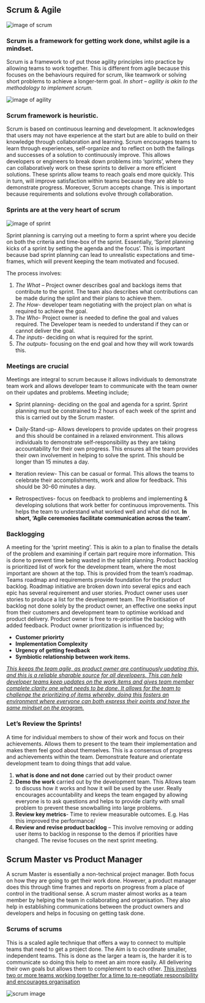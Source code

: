 ## Scrum & Agile

![image of scrum](https://scrumorg-website-prod.s3.amazonaws.com/drupal/inline-images/2017-07/ScrumValues2017_thumb_2.png)

### Scrum is a framework for getting work done, whilst agile is a mindset.

Scrum is a framework to of put those agility principles into practice by allowing teams to work together. This is different from agile because this focuses on the behaviours required for scrum, like teamwork or solving short problems to achieve a longer-term goal. *In short – agility is akin to the methodology to implement scrum.*

![image of agility](https://i.pinimg.com/originals/3b/06/72/3b06727081f439d551ae769fb5b598a0.jpg)

### Scrum framework is heuristic.

Scrum is based on continuous learning and development. It acknowledges that users may not have experience at the start but are able to build on their knowledge through collaboration and learning. Scrum encourages teams to learn through experiences, self-organize and to reflect on both the failings and successes of a solution to continuously improve.
This allows developers or engineers to break down problems into ‘sprints’, where they can collaboratively work on these sprints to deliver a more efficient solutions. These sprints allow teams to reach goals end more quickly. This in turn, will improve satisfaction within teams because they are able to demonstrate progress. Moreover, Scrum accepts change. This is important because requirements and solutions evolve through collaboration. 

### Sprints are at the very heart of scrum

![image of sprint](https://habrastorage.org/getpro/habr/post_images/d2a/90d/251/d2a90d2514c3f9649b0c2005730e872c.jpg)

Sprint planning is carrying out a meeting to form a sprint where you   decide on both the criteria and time-box of the sprint. Essentially, ‘Sprint planning kicks of a sprint by setting the agenda and the focus’. This is important because bad sprint planning can lead to unrealistic expectations and time-frames, which will prevent keeping the team motivated and focused. 

The process involves:
1. *The What* – Project owner describes goal and backlogs items that contribute to the sprint. The team also describes what contributions can be made during the splint  and their plans to achieve them. 
2. *The How*- developer team negotiating with the project plan on what is required to achieve the goal.
3. *The Who*- Project owner is needed to define the goal and values required. The Developer team is needed to understand if they can or cannot deliver the goal.
4. *The inputs*- deciding on what is required for the sprint.
5. *The outputs*- focusing on  the end goal and how they will work towards this. 

### Meetings are crucial

Meetings are integral to scrum because it allows individuals to demonstrate team work and allows developer team to communicate with the team owner on their updates and problems.
Meeting include;
*	Sprint planning- deciding on the goal and agenda for a sprint. Sprint planning must be constrained to 2 hours  of each week of the sprint and this is carried out by the Scrum master.
*	Daily-Stand-up- Allows developers to provide updates on their progress and this should be contained in a relaxed environment. This allows individuals to demonstrate self-responsibility as they are taking accountability for their own progress. This ensures all the team provides their own involvement in helping to solve the sprint. This should be longer than 15 minutes a day. 
*	Iteration review- This can be casual or formal. This allows the teams to celebrate their accomplishments, work and allow for feedback. This should be 30-60 minutes a day.

*	Retrospectives- focus on feedback to problems and implementing & developing solutions that work better for continuous improvements. This helps the team to understand what worked well and what did not.
**In short, ‘Agile ceremonies facilitate communication across the team’.**

### Backlogging

A meeting for the ‘sprint meeting’. This is akin to a plan to finalise the details of the problem and examining if certain part require more information. This is done to prevent time being wasted in the splint planning. 
Product backlog is prioritized list of work for the development team, where the most important are shown at the top. This is provided from the team’s roadmap.
Teams roadmap and requirements provide foundation for the product backlog. Roadmap initiative are broken down into several epics and each epic has several requirement and user stories. Product owner uses user stories to produce a list for the development team. 
The Prioritisation of backlog not done solely by the product owner, an effective one seeks input from their customers and development team to optimise workload and product delivery. Product owner is free to re-prioritise the backlog with added feedback.
Product owner prioritization is influenced by;
*	**Customer priorirty**
*	**Implementation Complexity**
*	**Urgency of getting feedback**
*	**Symbiotic relationship between work items.**

[*This keeps the team agile, as product owner are continuously updating this, and this is a reliable sharable source for all developers. This can help developer teams keep updates on the work items and gives team member complete clarity one what needs to be done. It allows for the team to challenge  the prioritizing of items  whereby, doing this fosters an environment where everyone  can both express their points and have the same mindset on the program.*](https://www.atlassian.com/agile/scrum)
### Let’s Review the Sprints!
 A time for individual members to show of their work and focus on their achievements. Allows them to present to the team their implementation and makes them feel good about themselves. This is a consensus of progress and achievements within the team. Demonstrate feature and orientate development team to doing things that add value.
1.	**what is done and not done** carried out by their product owner
2.	**Demo the work** carried out by the development team. This Allows team to discuss how it works and how it will be used by the user. Really encourages accountability and keeps the team engaged by allowing everyone is to ask questions and helps to provide clarity with small problem to prevent these snowballing into large problems. 
3.	**Review key metrics**- Time to review measurable outcomes. E.g. Has this improved the performance/ 
4.	**Review and revise product backlog** – This involve removing or adding user items to backlog in response to the demos if priorities have changed. The revise focuses on the next sprint meeting.

## Scrum Master vs Product Manager
A scrum Master is essentially a non-technical project manager. Both focus on how they are going to get their work done. However, a product manager does this through time frames and reports on progress from a place of control in the traditional sense. A scrum master almost works as a team member by helping the team in collaborating and organisation. They also help in establishing communications between the product owners and developers and helps in focusing on getting task done.
### Scrums of scrums
This is a scaled agile technique that offers a way to connect to multiple teams that need to get a project done. The Aim is to coordinate smaller, independent teams. This is done as the larger a team is, the harder it is to communicate so doing this help to meet an aim more easily. All delivering their own goals but allows them to complement to each other. [This involves two or more teams working together for a time to re-negotiate responsibility and encourages organisation](https://www.agilest.org/scaled-agile/scrum-of-scrums/)

![scrum image](https://www.google.co.uk/url?sa=i&url=https%3A%2F%2Fwww.scrum.org%2Fresources%2Fblog%2F5-scrum-values-take-center-stage&psig=AOvVaw3UdYTgeyAyqOPU06o6UsDI&ust=1589038312060000&source=images&cd=vfe&ved=0CAIQjRxqFwoTCKCq3ZPLpOkCFQAAAAAdAAAAABAS)

